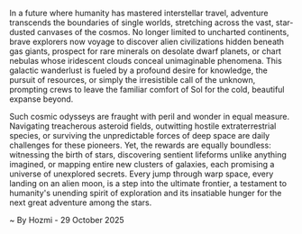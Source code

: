 
In a future where humanity has mastered interstellar travel, adventure transcends the boundaries of single worlds, stretching across the vast, star-dusted canvases of the cosmos. No longer limited to uncharted continents, brave explorers now voyage to discover alien civilizations hidden beneath gas giants, prospect for rare minerals on desolate dwarf planets, or chart nebulas whose iridescent clouds conceal unimaginable phenomena. This galactic wanderlust is fueled by a profound desire for knowledge, the pursuit of resources, or simply the irresistible call of the unknown, prompting crews to leave the familiar comfort of Sol for the cold, beautiful expanse beyond.

Such cosmic odysseys are fraught with peril and wonder in equal measure. Navigating treacherous asteroid fields, outwitting hostile extraterrestrial species, or surviving the unpredictable forces of deep space are daily challenges for these pioneers. Yet, the rewards are equally boundless: witnessing the birth of stars, discovering sentient lifeforms unlike anything imagined, or mapping entire new clusters of galaxies, each promising a universe of unexplored secrets. Every jump through warp space, every landing on an alien moon, is a step into the ultimate frontier, a testament to humanity's unending spirit of exploration and its insatiable hunger for the next great adventure among the stars.

~ By Hozmi - 29 October 2025

